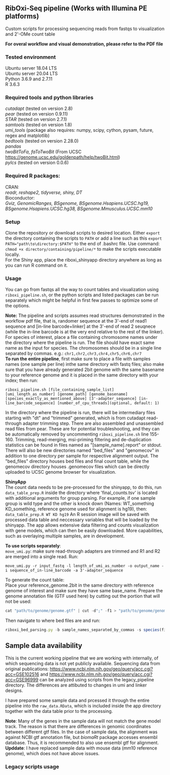 ## RibOxi-Seq pipeline (Works with Illumina PE platforms)
Custom scripts for processing sequencing reads from fastqs to visualization and 2'-OMe count table

**For overal workflow and visual demonstration, please refer to the PDF file**

### Tested environment
Ubuntu server 18.04 LTS  
Ubuntu server 20.04 LTS  
Python 3.6.9 and 2.7.11  
R 3.6.3  
  
### Required tools and python libraries
*cutadapt* (tested on version 2.8)  
*pear* (tested on version 0.9.11)  
*STAR* (tested on version 2.7.1)  
*samtools* (tested on version 1.8)  
*umi_tools* (package also requires: numpy, scipy, cython, pysam, future, regex and matplotlib)  
*bedtools* (tested on version 2.28.0)  
*pandas*  
*twoBitToFa*, *faToTwoBit* (From UCSC https://genome.ucsc.edu/goldenpath/help/twoBit.html)  
*pylcs* (tested on version 0.0.6)  

### Required R packages:
CRAN:  
*readr, reshape2, tidyverse, shiny, DT*  
Bioconductor:  
*Gviz, GenomicRanges, BSgenome, BSgenome.Hsapiens.UCSC.hg19, BSgenome.Hsapiens.UCSC.hg38, BSgenome.Mmusculus.UCSC.mm10*  
  
### Setup
Clone the repository or download scripts to desired location. Either ``export`` the directory containing the scripts to ``PATH`` or add a line such as this ``export PATH="path\to\directory:$PATH"`` to the end of .bashrc file. Use command: `chmod +x directory/containing/pipeline/*` to make the scripts executable locally.  
For the Shiny app, place the riboxi_shinyapp directory anywhere as long as you can run R command on it.  
  
### Usage
You can go from fastqs all the way to count tables and visualization using ``riboxi_pipeline.sh``, or the python scripts and listed packages can be run separately which might be helpful in first few passes to optimize some of the options.  
  
**Note:** 
The pipeline and scripts assumes read structures demonstrated in the workflow pdf file, that is, randomer sequence at the 3'-end of read1 sequence and [in-line barcode+linker] at the 3'-end of read 2 seuqnece (while the in-line barcode is at the very end relative to the rest of the linker).  
For species of interest, place a file containing chromosome names under the directory where the pipeline is run. The file should have exact same name as the input for species. The chromosomes should be in a single line separated by commas. e.g.:
`chr1,chr2,chr3,chr4,chr5,chr6,chr7 `  
**To run the entire pipeline**, first make sure to place a file with samples names (one sample per line) inthe same directory with fastq files; also make sure that you have already generated 2bit genome with the same basename to your reference genome and it is placed in the same directory with your index; then run:  
```
riboxi_pipeline.sh [file_containing_sample_list] [umi_length_as_number] [genome_path] [genome_basename] [species_exactly_as_mentioned_above] [3'-adapter_sequence] [in-line_barcode_sequence] [number_of_cpu_threads](optional, default: 1)
```
In the directory where the pipeline is run, there will be intermediary files starting with "dt" and "trimmed" generated, which is from cutadapt read-through adapter trimming step. There are also assembled and unassembled read files from pear. These are for potential troubleshooting, and they can be automatically removed by uncommenting ``riboxi_pipeline.sh`` line 155-160. Trimming, read-merging, msi-priming filtering and de-duplication statistics can be found in files named as "[sample_name].report" or stdout.
There will also be new directories named "bed_files" and "genomecov" in addition to one directory per sample for respective alignment output. The "bed_files" directory houses bed files and final count table, while the genomecov directory houses .genomecov files which can be directly uploaded to UCSC genome browser for visualization.  
  
**ShinyApp**  
The count data needs to be pre-processed for the shinyapp, to do this, run ``data_table_prep.R`` inside the directory where 'final_counts.tsv' is located with additional arguments for group parsing. For example, if one sample group is wild type and the other is knock down (Names: WT_something KD_something, reference genome used for alignment is hg19), then: 
```data_table_prep.R WT KD hg19```
An R session image will be saved with processed data table and neccessary variables that will be loaded by the shinyapp.
The app allows extensive data filtering and counts visualization with gene models, which can then be easily downloaded. More capabilities, such as overlaying multiple samples, are in development.  

**To use scripts separately**:  
``move_umi.py``: make sure read-through adapters are trimmed and R1 and R2 are merged into a single read. Run:
```
move_umi.py -r input_fastq -l length_of_umi_as_number -o output_name -i sequence_of_in-line_barcode -a 3'-adapter_sequence
```
To generate the count table:  
Place your reference_genome.2bit in the same directory with reference genome of interest and make sure they have same base_name.
Prepare the genome annotation file (GTF used here) by cutting out the portion that will not be used:  
```javascript
cat "path/to/genome/genome.gtf" | cut -d";" -f1 > "path/to/genome/genome_cut.gtf"
```
Then navigate to where bed files are and run:  
```javascript
riboxi_bed_parsing.py -b sample_names_separated_by_commas -s species(file in current dir) -g path/to/genome/genome_cut.gtf -2b genome_name.2bit/path -c [optional: number of cpu processes]
```

## Sample data availability
This is the current working pipeline that we are working with internally, of which sequencing data is not yet publicly available.
Sequencing data from original publications: https://www.ncbi.nlm.nih.gov/geo/query/acc.cgi?acc=GSE102516  and  https://www.ncbi.nlm.nih.gov/geo/query/acc.cgi?acc=GSE96999 can be analyzed using scripts from the legacy_pipeline directory. The differences are attibuted to changes in umi and linker designs.

I have prepared some sample data and prcessed it through the entire pipeline into the ``raw_data.RData``, which is included inside the app directory together with the data table prior to the processing. 

**Note**: Many of the genes in the sample data will not match the gene model track. The reason is that there are differences in genomic coordinates between different gtf files. In the case of sample data, the alignment was against NCBI gtf annotation file, but *biomaRt* package accesses ensembl database. Thus, it is recommended to also use ensembl gtf for alignment. 
**Upddate**: I have replaced sample data with mouse data (mm10 reference genome), which does not have above issues.  

### Legacy scripts usage
